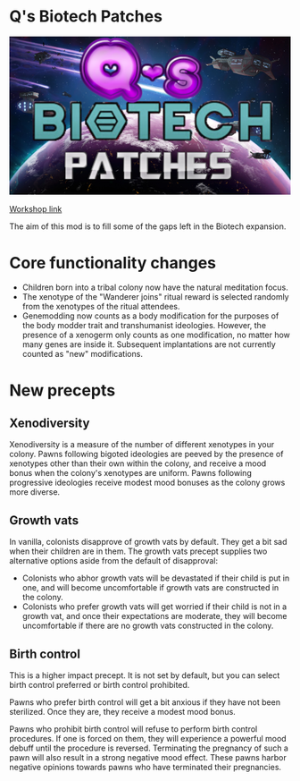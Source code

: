 # Q's Biotech Patches

![Q's Biotech Patches](About/Preview.png)

[Workshop link](https://steamcommunity.com/sharedfiles/filedetails/?id=2881755109)

The aim of this mod is to fill some of the gaps left in the Biotech expansion.

# Core functionality changes

* Children born into a tribal colony now have the natural meditation focus.
* The xenotype of the "Wanderer joins" ritual reward is selected randomly from
  the xenotypes of the ritual attendees.
* Genemodding now counts as a body modification for the purposes of the body
  modder trait and transhumanist ideologies. However, the presence of a xenogerm
  only counts as one modification, no matter how many genes are inside it.
  Subsequent implantations are not currently counted as "new" modifications.

# New precepts

## Xenodiversity

Xenodiversity is a measure of the number of different xenotypes in your colony.
Pawns following bigoted ideologies are peeved by the presence of xenotypes other
than their own within the colony, and receive a mood bonus when the colony's
xenotypes are uniform. Pawns following progressive ideologies receive modest
mood bonuses as the colony grows more diverse.

## Growth vats

In vanilla, colonists disapprove of growth vats by default. They get a bit sad
when their children are in them. The growth vats precept supplies two
alternative options aside from the default of disapproval:

* Colonists who abhor growth vats will be devastated if their child is put in
  one, and will become uncomfortable if growth vats are constructed in the colony.
* Colonists who prefer growth vats will get worried if their child is not in a
  growth vat, and once their expectations are moderate, they will become
  uncomfortable if there are no growth vats constructed in the colony.

## Birth control

This is a higher impact precept. It is not set by default, but you can select
birth control preferred or birth control prohibited.

Pawns who prefer birth control will get a bit anxious if they have not been
sterilized. Once they are, they receive a modest mood bonus.

Pawns who prohibit birth control will refuse to perform birth control
procedures. If one is forced on them, they will experience a powerful mood
debuff until the procedure is reversed. Terminating the pregnancy of such a pawn
will also result in a strong negative mood effect. These pawns harbor negative
opinions towards pawns who have terminated their pregnancies.